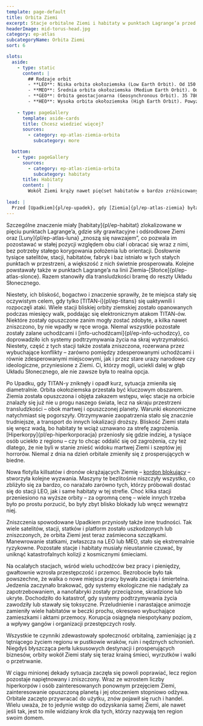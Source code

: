 ```yaml
---
template: page-default
title: Orbita Ziemi
excerpt: Stacje orbitalne Ziemi i habitaty w punktach Lagrange’a przed Upadkiem.
headerImage: mid-torus-head.jpg
category: ep-atlas
subcategoryName: Orbita Ziemi
sort: 6

slots:
  aside:
    - type: static
      content: |
        ## Rodzaje orbit
        - **LEO**: Niska orbita okołoziemska (Low Earth Orbit). Od 150 do 2 000 km nad poziomem morza. Obecnie dolny zakres tej strefy to teren objęty ograniczeniami, chroniony przez kordon satelitów bojowych rozmieszczonych na wysokości 300–350km, które zestrzeliwują wszystko, co próbuje się przez nie przedostać w obie strony.
        - **MEO**: Średnia orbita okołoziemska (Medium Earth Orbit). Od 2 000 do 35 786 km nad poziomem morza.
        - **GEO**: Orbita geostacjonarna (Geosynchronous Orbit). 35 786 km nad poziomem morza i blisko równika, odpowiadająca okresowi obrotu Ziemi względem gwiazd. Obiekty na orbicie geostacjonarnej (bez nachylenia) wydają się z powierzchni pozostawać w stałym miejscu na niebie.
        - **HEO**: Wysoka orbita okołoziemska (High Earth Orbit). Powyżej 35 786 km nad poziomem morza.
        
    - type: pageGallery
      template: aside-cards
      title: Chcesz wiedzieć więcej?
      sources:
        - category: ep-atlas-ziemia-orbita
          subcategory: more

  bottom:
    - type: pageGallery
      sources:
        - category: ep-atlas-ziemia-orbita
          subcategory: habitaty
      title: Habitaty
      content: |
        Wokół Ziemi krąży nawet pięćset habitatów o bardzo zróżnicowanych rozmiarach i przeznaczeniu. Większość to ciasne, metalowe [puszki]{pl/ep-puszka} mieszczące najwyżej kilkanaście osób, ale istnieją też ogromne struktury, takie jak [bańki Cole’a]{pl/ep-banka-colea} czy [cylindry O’Neilla]{pl/ep-cylinder-oneilla}, zaprojektowane dla setek tysięcy mieszkańców. Między nimi znajdują się stacje o różnej wielkości, pełniące funkcje laboratoriów, fabryk, portów kosmicznych, hoteli, stacji handlowych oraz instalacji obronnych i komunikacyjnych.
      
lead: |
  Przed [Upadkiem]{pl/ep-upadek}, gdy [Ziemia]{pl/ep-atlas-ziemia} była jeszcze domem i centrum transludzkości, to właśnie stacje na orbicie okołoziemskiej odgrywały kluczową rolę. Ich bliskie położenie względem planety macierzystej zapewniało im ogromne znaczenie, nie wspominając o bezkonkurencyjnym dostępie do zasobów i personelu.   
---
```

Szczególne znaczenie miały [habitaty]{pl/ep-habitat} zlokalizowane w pięciu punktach Lagrange’a, gdzie siły grawitacyjne i odśrodkowe Ziemi oraz [Luny]{pl/ep-atlas-luna} „znoszą się nawzajem”, co pozwala im pozostawać w stałej pozycji względem obu ciał i obracać się wraz z nimi, bez potrzeby stałego korygowania położenia lub orientacji. Dosłownie tysiące satelitów, stacji, habitatów, fabryk i baz istniało w tych stałych punktach w przestrzeni, a większość z nich świetnie prosperowała. Kolejne powstawały także w punktach Lagrange’a na linii Ziemia–[Słońce]{pl/ep-atlas-slonce}. Razem stanowiły dla transludzkości bramę do reszty Układu Słonecznego.

Niestety, ich bliskość, bogactwo i znaczenie sprawiły, że te miejsca stały się oczywistym celem, gdy tylko [TITAN-i]{pl/ep-titans} się uaktywnili i rozpoczęli ataki. Wiele stacji bliskiej orbity ziemskiej zostało opanowanych podczas miesięcy walk, poddając się elektronicznym atakom TITAN-ów. Niektóre zostały opuszczone zanim mogły zostać zdobyte, a kilka nawet zniszczono, by nie wpadły w ręce wroga. Niemal wszystkie pozostałe zostały zalane uchodźcami i [info-uchodźcami]{pl/ep-info-uchodzcy}, co doprowadziło ich systemy podtrzymywania życia na skraj wytrzymałości. Niestety, część z tych stacji także została zniszczona, rozerwana przez wybuchające konflikty – zarówno pomiędzy zdesperowanymi uchodźcami i równie zdesperowanymi miejscowymi, jak i przez stare urazy narodowe czy ideologiczne, przyniesione z Ziemi. Ci, którzy mogli, uciekli dalej w głąb Układu Słonecznego, ale nie zawsze była to realna opcja.

Po Upadku, gdy TITAN-y zniknęły i opadł kurz, sytuacja zmieniła się diametralnie. Orbita okołoziemska przestała być kluczowym obszarem. Ziemia została opuszczona i objęta zakazem wstępu, więc stacje na orbicie znalazły się już nie u progu naszego świata, lecz na skraju przestrzeni transludzkości – obok martwej i opuszczonej planety. Warunki ekonomiczne natychmiast się pogorszyły. Otrzymywanie zaopatrzenia stało się znacznie trudniejsze, a transport do innych lokalizacji droższy. Bliskość Ziemi stała się wręcz wadą, bo habitaty te wciąż uznawano za strefę zagrożenia. [Hiperkorpy]{pl/ep-hiperkorporacja} przeniosły się gdzie indziej, a tysiące osób uciekło z regionu – czy to chcąc oddalić się od zagrożenia, czy też dlatego, że nie byli w stanie znieść widoku martwej Ziemi i szeptów jej horrorów. Niemal z dnia na dzień orbitale zmieniły się z prosperujących w biedne.

Nowa flotylla killsatów i dronów okrążających Ziemię – [kordon blokujący](#) – stworzyła kolejne wyzwania. Maszyny te bezlitośnie niszczyły wszystko, co zbliżyło się za bardzo, co narażało zarówno tych, którzy próbowali dostać się do stacji LEO, jak i same habitaty w tej strefie. Choć kilka stacji przeniesiono na wyższe orbity – za ogromną cenę – wiele innych trzeba było po prostu porzucić, bo były zbyt blisko blokady lub wręcz wewnątrz niej.

Zniszczenia spowodowane Upadkiem przyniosły także inne trudności. Tak wiele satelitów, stacji, statków i platform zostało uszkodzonych lub zniszczonych, że orbita Ziemi jest teraz zaśmiecona szczątkami. Manewrowanie statkami, zwłaszcza na LEO lub MEO, stało się ekstremalnie ryzykowne. Pozostałe stacje i habitaty musiały nieustannie czuwać, by uniknąć katastrofalnych kolizji z kosmicznymi śmieciami.

Na ocalałych stacjach, wśród wielu uchodźców bez pracy i pieniędzy, gwałtownie wzrosła przestępczość i przemoc. Bezrobocie było tak powszechne, że walka o nowe miejsca pracy bywała zacięta i śmiertelna. Jedzenia zaczynało brakować, gdy systemy ekologiczne nie nadążały za zapotrzebowaniem, a nanofabryki zostały przeciążone, skradzione lub ukryte. Dochodziło do katastrof, gdy systemy podtrzymywania życia zawodziły lub stawały się toksyczne. Przeludnienie i narastające animozje zamieniły wiele habitatów w beczki prochu, okresowo wybuchające zamieszkami i aktami przemocy. Korupcja osiągnęła niespotykany poziom, a wpływy gangów i organizacji przestępczych rosły.

Wszystkie te czynniki zdewastowały społeczność orbitalną, zamieniając ją z tętniącego życiem regionu w pustkowie wraków, ruin i nędznych schronień. Niegdyś błyszcząca perła luksusowych destynacji i prosperujących biznesów, orbity wokół Ziemi stały się teraz krainą śmieci, wyrzutków i walki o przetrwanie.

W ciągu minionej dekady sytuacja zaczęła się powoli poprawiać, lecz region pozostaje napiętnowany i zniszczony. Wraz ze wzrostem liczby hiperkorpów i osób zainteresowanych ponownym przejęciem Ziemi, zainteresowanie opuszczoną planetą i jej otoczeniem stopniowo odżywa. Orbitale zaczęto przywracać do użytku, znów pojawił się ruch i handel. Wielu uważa, że to jedynie wstęp do odzyskania samej Ziemi, ale nawet jeśli tak, jest to mile widziany krok dla tych, którzy nazywają ten region swoim domem.
